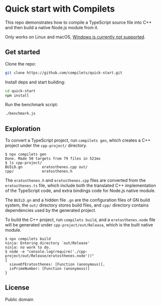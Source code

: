 # Quick start with Compilets

This repo demonstrates how to compile a TypeScript source file into C++ and then
build a native Node.js module from it.

Only works on Linux and macOS,
[Windows is currently not supported](https://github.com/compilets/compilets/issues/2).

## Get started

Clone the repo:

```sh
git clone https://github.com/compilets/quick-start.git
```

Install deps and start building:

```sh
cd quick-start
npm install
```

Run the benchmark script:

```sh
./benchmark.js
```

## Exploration

To convert a TypeScript project, run `compilets gen`, which creates a C++
project under the `cpp-project/` directory.

```console
$ npx compilets gen
Done. Made 50 targets from 79 files in 521ms
$ ls cpp-project/
BUILD.gn         eratosthenes.cpp out/
cpp/             eratosthenes.h
```

The `eratosthenes.h` and `eratosthenes.cpp` files are converted from the
`eratosthenes.ts` file, which include both the translated C++ implementation of
the TypeScript code, and extra bindings code for Node.js native module.

The `BUILD.gn` and a hidden file `.gn` are the configuration files of GN build
system, the `out/` directory stores build files, and `cpp/` directory contains
dependencies used by the generated project.

To build the C++ project, run `compilets build`, and a `eratosthenes.node` file
will be generated under `cpp-project/out/Release`, which is the built native
module.

```console
$ npx compilets build
ninja: Entering directory `out/Release'
ninja: no work to do.
$ node -e "console.log(require('./cpp-project/out/Release/eratosthenes.node'))"
{
  sieveOfEratosthenes: [Function (anonymous)],
  isPrimeNumber: [Function (anonymous)]
}
```

## License

Public domain

